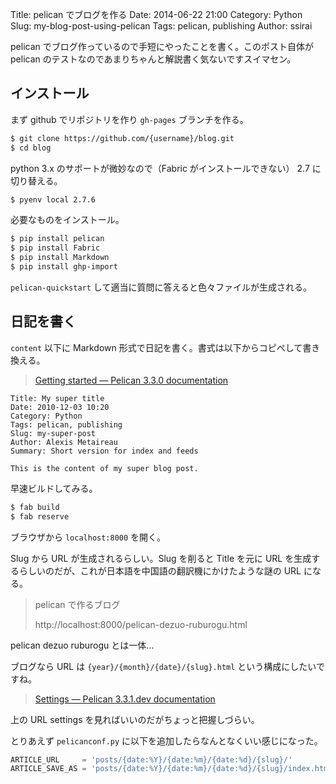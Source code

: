 Title: pelican でブログを作る
Date: 2014-06-22 21:00
Category: Python
Slug: my-blog-post-using-pelican
Tags: pelican, publishing
Author: ssirai

pelican でブログ作っているので手短にやったことを書く。このポスト自体が pelican のテストなのであまりちゃんと解説書く気ないですスイマセン。

## インストール

まず github でリポジトリを作り `gh-pages` ブランチを作る。

```bash
$ git clone https://github.com/{username}/blog.git
$ cd blog
```

python 3.x のサポートが微妙なので（Fabric がインストールできない） 2.7 に切り替える。

```bash
$ pyenv local 2.7.6
```

必要なものをインストール。

```bash
$ pip install pelican
$ pip install Fabric
$ pip install Markdown
$ pip install ghp-import
```
`pelican-quickstart` して適当に質問に答えると色々ファイルが生成される。

## 日記を書く

`content` 以下に Markdown 形式で日記を書く。書式は以下からコピペして書き換える。

> [Getting started — Pelican 3.3.0 documentation](http://docs.getpelican.com/en/3.3.0/getting_started.html#kickstart-your-site)

```
Title: My super title
Date: 2010-12-03 10:20
Category: Python
Tags: pelican, publishing
Slug: my-super-post
Author: Alexis Metaireau
Summary: Short version for index and feeds

This is the content of my super blog post.
```

早速ビルドしてみる。

```bash
$ fab build
$ fab reserve
```

ブラウザから `localhost:8000` を開く。

Slug から URL が生成されるらしい。Slug を削ると Title を元に URL を生成するらしいのだが、これが日本語を中国語の翻訳機にかけたような謎の URL になる。

> pelican で作るブログ
>
> http://localhost:8000/pelican-dezuo-ruburogu.html

pelican dezuo ruburogu とは一体…

ブログなら URL は `{year}/{month}/{date}/{slug}.html` という構成にしたいですね。

> [Settings — Pelican 3.3.1.dev documentation](http://docs.getpelican.com/en/latest/settings.html)

上の URL settings を見ればいいのだがちょっと把握しづらい。

とりあえず `pelicanconf.py` に以下を追加したらなんとなくいい感じになった。

```python
ARTICLE_URL     = 'posts/{date:%Y}/{date:%m}/{date:%d}/{slug}/'
ARTICLE_SAVE_AS = 'posts/{date:%Y}/{date:%m}/{date:%d}/{slug}/index.html'
```

